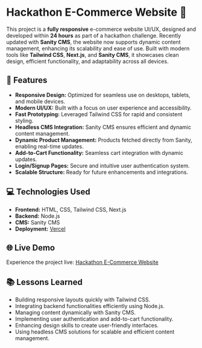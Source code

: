 # Hackathon E-Commerce Website 🛒

This project is a **fully responsive** e-commerce website UI/UX, designed and developed within **24 hours** as part of a hackathon challenge. Recently updated with **Sanity CMS**, the website now supports dynamic content management, enhancing its scalability and ease of use. Built with modern tools like **Tailwind CSS**, **Next.js**, and **Sanity CMS**, it showcases clean design, efficient functionality, and adaptability across all devices.

## 🚀 Features

- **Responsive Design:** Optimized for seamless use on desktops, tablets, and mobile devices.
- **Modern UI/UX:** Built with a focus on user experience and accessibility.
- **Fast Prototyping:** Leveraged Tailwind CSS for rapid and consistent styling.
- **Headless CMS Integration:** Sanity CMS ensures efficient and dynamic content management.
- **Dynamic Product Management:** Products fetched directly from Sanity, enabling real-time updates.
- **Add-to-Cart Functionality:** Seamless cart integration with dynamic updates.
- **Login/Signup Pages:** Secure and intuitive user authentication system.
- **Scalable Structure:** Ready for future enhancements and integrations.

## 💻 Technologies Used

- **Frontend:** HTML, CSS, Tailwind CSS, Next.js
- **Backend:** Node.js
- **CMS:** Sanity CMS
- **Deployment:** [Vercel](https://hackthone-two.vercel.app/)

## 🌐 Live Demo

Experience the project live: [Hackathon E-Commerce Website](https://hackthone-two.vercel.app/)

## 📚 Lessons Learned

- Building responsive layouts quickly with Tailwind CSS.
- Integrating backend functionalities efficiently using Node.js.
- Managing content dynamically with Sanity CMS.
- Implementing user authentication and add-to-cart functionality.
- Enhancing design skills to create user-friendly interfaces.
- Using headless CMS solutions for scalable and efficient content management.



